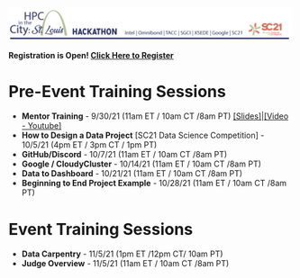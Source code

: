 ![hpcinthecity_header_logo](images/hpcinthecity_header_logo.png)

**Registration is Open! [Click Here to Register](https://forms.gle/tJEp3yDQf9ZuXsrB9)**

# Pre-Event Training Sessions
* **Mentor Training** - 9/30/21  (11am ET / 10am CT /8am PT)
    [[Slides]](Training_Slides/Mentor%20Training.pdf)|[[Video - Youtube]](https://youtu.be/nOs3yW-ZlOg)
* **How to Design a Data Project** [SC21 Data Science Competition] - 10/5/21 (4pm ET / 3pm CT / 1pm PT)
* **GitHub/Discord** - 10/7/21 (11am ET / 10am CT /8am PT)
* **Google / CloudyCluster** - 10/14/21 (11am ET / 10am CT /8am PT)
* **Data to Dashboard** - 10/21/21 (11am ET / 10am CT /8am PT)
* **Beginning to End Project Example** - 10/28/21 (11am ET / 10am CT /8am PT)

# Event Training Sessions
* **Data Carpentry** - 11/5/21 (1pm ET /12pm CT/ 10am PT)
* **Judge Overview** - 11/5/21 (11am ET / 10am CT /8am PT)
